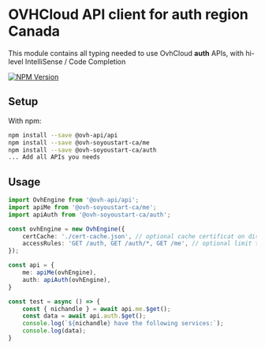 # OVHCloud API client for **auth** region Canada

This module contains all typing needed to use OvhCloud **auth** APIs, with hi-level IntelliSense / Code Completion

[![NPM Version](https://img.shields.io/npm/v/@ovh-soyoustart-ca/auth.svg?style=flat)](https://www.npmjs.org/package/@ovh-soyoustart-ca/auth)

## Setup

With npm:

```bash
npm install --save @ovh-api/api
npm install --save @ovh-soyoustart-ca/me
npm install --save @ovh-soyoustart-ca/auth
... Add all APIs you needs
```

## Usage

```typescript
import OvhEngine from '@ovh-api/api';
import apiMe from '@ovh-soyoustart-ca/me';
import apiAuth from '@ovh-soyoustart-ca/auth';

const ovhEngine = new OvhEngine({ 
    certCache: './cert-cache.json', // optional cache certificat on disk.
    accessRules: 'GET /auth, GET /auth/*, GET /me', // optional limit the requested privileges.
});

const api = {
    me: apiMe(ovhEngine),
    auth: apiAuth(ovhEngine),
}

const test = async () => {
    const { nichandle } = await api.me.$get();
    const data = await api.auth.$get();
    console.log(`${nichandle} have the following services:`);
    console.log(data);
}
```
